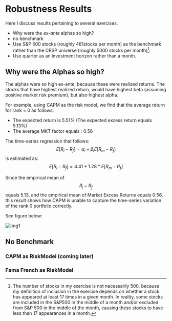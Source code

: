 # Robustness Results

Here I discuss results pertaining to several exercises.

* Why were the *ex-ante* alphas so high?
* no benchmark
* Use S&P 500 stocks (roughly 481stocks per month) as the benchmark rather than the CRSP universe (roughly 5000 stocks per month)[^1].
* Use quarter as an investment horizon rather than a month. 

[^1]:The number of stocks in my exercise is not necessarily 500, because my definition of inclusion in the exercise depends on whether a stock has appeared at least 17 times in a given month. In reality, some stocks are included in the S&P500 in the middle of a month and/or excluded from S&P 500 in the middle of the month, causing these stocks to have less than 17 appearances in a month. 



## Why were the Alphas so high?

The alphas were so high ex-ante, because these were realized returns. The stocks that have highest realized return, would have highest beta (assuming positive market risk premium), but also highest alpha. 

For example, using CAPM as the risk model, we find that the average return for rank = 0 as follows:

* The expected return is 5.51% (The expected excess return equals 5.13%)
* The average MKT factor equals : 0.56

The time-series regression that follows:
$$
E[R_i - R_f] = \alpha_i + \beta_i E[R_m - R_f]
$$
is estimated as:
$$
E[R_i - R_f] = 4.41 + 1.28 * E[R_m - R_f]
$$

Since the empirical mean of $$ R_i - R_f$$ equals 5.13, and the empirical mean of Market Excess Returns equals 0.56, this result shows how CAPM is unable to capture the time-series variation of the rank 0 portfolio correctly. 

See figure below: 

![img1](/images/img1.png)





## No Benchmark

### CAPM as RiskModel (coming later)

### Fama French as RiskModel 

